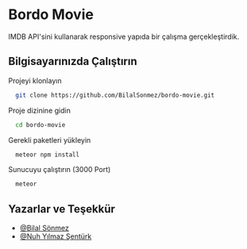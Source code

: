 # Bordo Movie

IMDB API'sini kullanarak responsive yapıda bir çalışma gerçekleştirdik.


## Bilgisayarınızda Çalıştırın

Projeyi klonlayın

```bash
  git clone https://github.com/BilalSonmez/bordo-movie.git
```

Proje dizinine gidin

```bash
  cd bordo-movie
```

Gerekli paketleri yükleyin

```bash
  meteor npm install
```

Sunucuyu çalıştırın (3000 Port)

```bash
  meteor
```

  
## Yazarlar ve Teşekkür

- [@Bilal Sönmez](https://www.github.com/BilalSonmez)
- [@Nuh Yılmaz Şentürk](https://www.github.com/NuhYlmz)

  